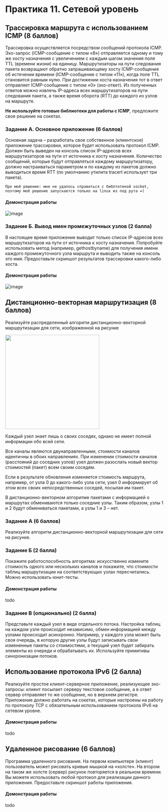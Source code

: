 # Практика 11. Сетевой уровень

## Трассировка маршрута с использованием ICMP (8 баллов)
Трассировка осуществляется посредством сообщений протокола ICMP. Эхо-запрос 
(ICMP-сообщение с типом «8») отправляется одному и тому же хосту назначения с увеличением с
каждым шагом значения поля TTL (времени жизни) на единицу. Маршрутизаторы на пути
следования пакета возвращают обратно запрашивающему хосту ICMP-сообщение об истечении
времени (ICMP-сообщение с типом «11»), когда поле TTL становится равным нулю. При
достижении хоста назначения тот в ответ отправляет ICMP-сообщение с типом «0» (эхо-ответ). Из
полученных ответов можно извлечь IP-адреса всех маршрутизаторов на пути следования пакета, а
также время оборота (RTT) до каждого из узлов на маршруте.

**Не используйте готовые библиотеки для работы с ICMP**, предложите свое решение на сокетах.

### Задание А. Основное приложение (6 баллов)
Основная задача – разработать свое собственное (клиентское) приложение трассировки, которое
будет использовать протокол ICMP.
Должен быть выведен на консоль список IP-адресов всех маршрутизаторов на пути от источника к
хосту назначения. Количество сообщений, которые будут отправляться каждому маршрутизатору,
должно настраиваться параметром и по каждому из пакетов должно выводиться время RTT (по
умолчанию утилита tracert использует три пакета).

```Про моё решение: мне не удалось справиться с библтотекой socket, поэтому моё решение запускается только на linux из под рута =(```

#### Демонстрация работы
![image](https://github.com/ulyabelyaeva/networks-course/assets/83698888/b56ec8da-e496-4bdd-9ad3-8543f7d0ae5a)


### Задание Б. Вывод имен промежуточных узлов (2 балла)
В настоящее время приложение выводит только список IP-адресов всех маршрутизаторов на пути
от источника к хосту назначения. Попробуйте использовать метод (например, gethostbyname) для
получения имени каждого промежуточного узла маршрута и выводить также на консоль это имя.
Предоставьте скриншот результатов трассировки какого-либо хоста.

#### Демонстрация работы
![image](https://github.com/ulyabelyaeva/networks-course/assets/83698888/25743645-47c7-43d3-b322-8ea9386a20ef)


## Дистанционно-векторная маршрутизация (8 баллов)
Реализуйте распределенный алгоритм дистанционно-векторной маршрутизации для сети,
изображенной на рисунке

<img src="images/example-network.png" width=300 />

Каждый узел знает лишь о своих соседях, однако не имеет полной информации обо всей сети.

Все каналы являются двунаправленными, стоимости каналов идентичны в обоих направлениях.
При изменении стоимости каналов (расстояний до соседних узлов) узел должен разослать новый
вектор стоимостей (пакет) всем своим соседям.

Если в результате обновления изменяется стоимость маршрута, например, от узла 0 до какого-либо 
узла сети, узел 0 информирует об этом всех своих непосредственных соседей, посылая им пакет.

В дистанционно-векторном алгоритме пакетами с информацией о маршрутах обмениваются
только соседние узлы. Таким образом, узлы 1 и 2 будут обмениваться пакетами, а узлы 1 и 3 – нет.

### Задание А (6 баллов)
Реализуйте алгоритм дистанционно-векторной маршрутизации для сети на рисунке.

### Задание Б (2 балла)
Покажите работоспособность алгоритма: искусственно измените стоимость одного или
нескольких каналов и покажите, что стоимости таблиц маршрутизации на соответствующих узлах
пересчитались. Можно использовать юнит-тесты.

#### Демонстрация работы
todo

### Задание В (опционально) (2 балла)
Представьте каждый узел в виде отдельного потока. Настройка таблиц на каждом узле
происходит независимо, обмен информацией между узлами происходит асинхронно. Например,
у каждого узла может быть своя очередь, в которую другие узлы будут записывать свои
измененные пакеты со стоимостями, а текущий узел будет забирать элементы из очереди и
обрабатывать их. Используйте примитивы синхронизации потоков.

## Использование протокола IPv6 (2 балла)
Реализуйте простое клиент-серверное приложение, реализующее эхо-запросы: клиент посылает
серверу текстовое сообщение, а в ответ сервер отправляет то же сообщение, но в верхнем
регистре. Приложение должно работать на сокетах, которые настроены на работу по протоколу
TCP с обязательным использованием протокола IPv6 на сетевом уровне.

#### Демонстрация работы
todo

## Удаленное рисование (6 баллов)
Программа удаленного рисования. На первом компьютере (клиент) пользователь может рисовать
кривые мышкой на «холсте». На втором на таком же холсте (сервер) рисунок повторяется в
реальном времени. Вы можете использовать любой протокол для реализации данного
приложения. Предоставьте скриншот работы приложения.

#### Демонстрация работы
todo
